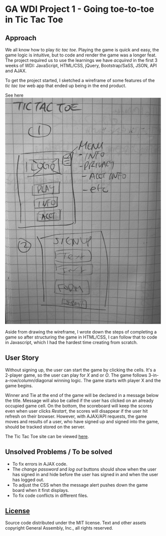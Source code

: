 # GA WDI Project 1 - Going toe-to-toe in Tic Tac Toe

## Approach

We all know how to play *tic tac toe*. Playing the game is quick and easy, the game logic is intuitive, but to code and render the game was a longer feat. The project required us to use the learnings we have *acquired* in the first 3 weeks of WDI: JavaScript, HTML/CSS, jQuery, Bootstrap/SaSS, JSON, API and AJAX.

To get the project started, I sketched a wireframe of some features of the *tic tac toe* web app that ended up being in the end product.

See here
![Wireframe](https://github.com/msyao-github/tic-tac-toe/blob/master/assets/images/wireframe.JPG)

Aside from drawing the wireframe, I wrote down the steps of completing a game so after structuring the game in HTML/CSS, I can follow that to code in Javascript, which I had the hardest time creating from scratch.

## User Story

Without signing up, the user can start the game by clicking the cells. It's a 2-player game, so the user can play for *X* and or *O*. The game follows  3-in-a-row/column/diagonal winning logic. The game starts with player X and the game begins.

Winner and Tie at the end of the game will be declared in a message below the title. Message will also be called if the user has clicked on an already occupied game cell. On the bottom, the scoreboard will keep the scores even when user clicks *Restart*, the scores will disappear if the user hit refresh on their browser. However, with AJAX/API requests, the game moves and results of a user, who have signed up and signed into the game, should be tracked stored on the server.

The Tic Tac Toe site can be viewed [here](http://msyao-github.github.io/tic-tac-toe/).


## Unsolved Problems / To be solved

* To fix errors in AJAX code.
* The *change password* and *log out* buttons should show when the user has signed in and hide before the user has signed in and when the user has logged out.
* To adjust the CSS when the message alert pushes down the game board when it first displays.
* To fix code conflicts in different files.


## [License](LICENSE)

Source code distributed under the MIT license. Text and other assets copyright
General Assembly, Inc., all rights reserved.

